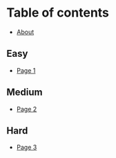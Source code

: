 # Table of contents

* [About](README.md)

## Easy

* [Page 1](easy/page-1.md)

## Medium

* [Page 2](medium/page-2.md)

## Hard

* [Page 3](hard/page-3.md)
